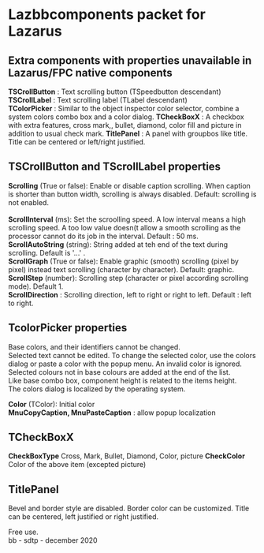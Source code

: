 # Lazbbcomponents packet for Lazarus

## Extra components with properties unavailable in Lazarus/FPC native components

__TSCrollButton__ : Text scrolling button (TSpeedbutton descendant)<br>
__TSCrollLabel__ : Text scrolling label (TLabel descendant)<br>
__TColorPicker__ : Similar to the object inspector color selector, combine a system colors combo box and a color dialog.
__TCheckBoxX__ : A checkbox with extra features, cross mark,, bullet, diamond, color fill and picture in addition to usual check mark.
__TitlePanel__ : A panel with groupbos like title. Title can be centered or left/right justified.

## TSCrollButton and TScrollLabel properties

__Scrolling__ (True or false): Enable or disable caption scrolling. When caption is shorter than button width, scrolling is always disabled. Default: scrolling  is not enabled.<br>			
__ScrollInterval__ (ms): Set the scroolling speed. A low interval means a high scrolling speed. A too low value doesn(t allow a smooth scrolling as the processor cannot do its job in the interval. Default : 50 ms.<br>
__ScrollAutoString__ (string): String added at teh end of the text during scrolling. Default is '...' .<br>
__ScrollGraph__ (True or false): Enable graphic (smooth) scrolling (pixel by pixel) instead text scrolling (character by character). Default: graphic.<br>
__ScrollStep__ (number): Scrolling step (character or pixel according scrolling mode). Default 1.<br>
__ScrollDirection__ : Scrolling direction, left to right or right to left. Default : left to right.  

## TcolorPicker properties

  Base colors, and their identifiers cannot be changed.<br>
  Selected text cannot be edited. To change the selected color, use the colors dialog or paste a color with the popup menu. An invalid color is ignored.
  Selected colours not in base colours are added at the end of the list.<br>
  Like base combo box, component height is related to the items height.<br>
  The colors dialog is localized by the operating system.

__Color__ (TColor): Initial color<br>
__MnuCopyCaption, MnuPasteCaption__ : allow popup localization<br>

## TCheckBoxX

__CheckBoxType__ Cross, Mark, Bullet, Diamond, Color, picture
__CheckColor__ Color of the above item (excepted picture)

## TitlePanel

  Bevel and border style are disabled. Border color can be customized. Title can be centered, left justified or right justified.

Free use.<br>
bb - sdtp - december 2020
